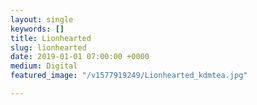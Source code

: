 ```yaml
---
layout: single
keywords: []
title: Lionhearted
slug: lionhearted
date: 2019-01-01 07:00:00 +0000
medium: Digital
featured_image: "/v1577919249/Lionhearted_kdmtea.jpg"

---
```

